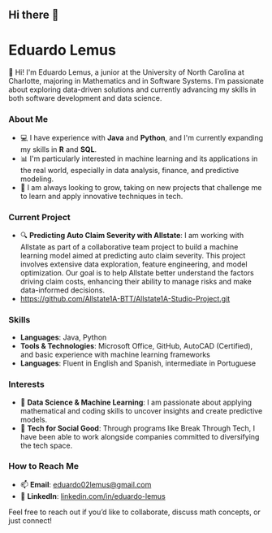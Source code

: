 ## Hi there 👋


# Eduardo Lemus

👋 Hi! I'm Eduardo Lemus, a junior at the University of North Carolina at Charlotte, majoring in Mathematics and in Software Systems. I'm passionate about exploring data-driven solutions and currently advancing my skills in both software development and data science.

### About Me

- 💻 I have experience with **Java** and **Python**, and I'm currently expanding my skills in **R** and **SQL**.
- 📊 I'm particularly interested in machine learning and its applications in the real world, especially in data analysis, finance, and predictive modeling.
- 🌱 I am always looking to grow, taking on new projects that challenge me to learn and apply innovative techniques in tech.

### Current Project

- 🔍 **Predicting Auto Claim Severity with Allstate**: I am working with Allstate as part of a collaborative team project to build a machine learning model aimed at predicting auto claim severity. This project involves extensive data exploration, feature engineering, and model optimization. Our goal is to help Allstate better understand the factors driving claim costs, enhancing their ability to manage risks and make data-informed decisions.
- https://github.com/Allstate1A-BTT/Allstate1A-Studio-Project.git

### Skills

- **Languages**: Java, Python
- **Tools & Technologies**: Microsoft Office, GitHub, AutoCAD (Certified), and basic experience with machine learning frameworks
- **Languages**: Fluent in English and Spanish, intermediate in Portuguese

### Interests

- 🔢 **Data Science & Machine Learning**: I am passionate about applying mathematical and coding skills to uncover insights and create predictive models.
- 💼 **Tech for Social Good**: Through programs like Break Through Tech, I have been able to work alongside companies committed to diversifying the tech space.

### How to Reach Me

- 📫 **Email**: [eduardo02lemus@gmail.com](mailto:eduardo02lemus@gmail.com)  
- 💼 **LinkedIn**: [linkedin.com/in/eduardo-lemus](https://www.linkedin.com/in/eduardo-lemus-223fff/)

Feel free to reach out if you’d like to collaborate, discuss math concepts, or just connect!


